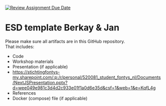 [![Review Assignment Due Date](https://classroom.github.com/assets/deadline-readme-button-22041afd0340ce965d47ae6ef1cefeee28c7c493a6346c4f15d667ab976d596c.svg)](https://classroom.github.com/a/t1er-CAW)
# ESD template Berkay & Jan

Please make sure all artifacts are in this GitHub repository.  
That includes:

- Code
- Workshop materials
- Presentation (if applicable)
- https://stichtingfontys-my.sharepoint.com/:p:/r/personal/520081_student_fontys_nl/Documents/NextJSPresentation.pptx?d=wee049e981c3d4d2c933e01f1a0d6e35d&csf=1&web=1&e=KqfL4g
- References
- Docker (compose) file (if applicable)

